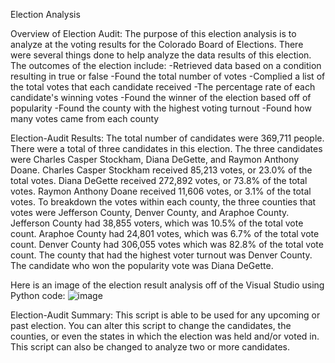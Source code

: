 Election Analysis

Overview of Election Audit:
     The purpose of this election analysis is to analyze at the voting results for the Colorado Board of Elections. There were several things done to help analyze the data results of this election. The outcomes of the election include:
-Retrieved data based on a condition resulting in true or false
-Found the total number of votes
-Complied a list of the total votes that each candidate received 
-The percentage rate of each candidate's winning votes
-Found the winner of the election based off of popularity
-Found the county with the highest voting turnout
-Found how many votes came from each county

Election-Audit Results:
The total number of candidates were 369,711 people. There were a total of three candidates in this election. The three candidates were Charles Casper Stockham, Diana DeGette, and Raymon Anthony Doane. Charles Casper Stockham received  85,213 votes, or 23.0% of the total votes. Diana DeGette received 272,892 votes, or 73.8% of the total votes. Raymon Anthony Doane received 11,606 votes, or 3.1% of the total votes. To breakdown the votes within each county, the three counties that votes were Jefferson County, Denver County, and Araphoe County. Jefferson County had 38,855 voters, which was 10.5% of the total vote count. Araphoe County had 24,801 votes, which was 6.7% of the total vote count. Denver County had 306,055 votes which was 82.8% of the total vote count. The county that had the highest voter turnout was Denver County. The candidate who won the popularity vote was Diana DeGette. 

Here is an image of the election result analysis off of the Visual Studio using Python code:
![image](https://user-images.githubusercontent.com/103377635/168508160-2ae356e1-0189-4bc0-9a5d-62ed90aef9d1.png)


Election-Audit Summary:
This script is able to be used for any upcoming or past election. You can alter this script to change the candidates, the counties, or even the states in which the election was held and/or voted in. This script can also be changed to analyze two or more candidates.
